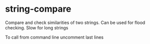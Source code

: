 # string-compare

Compare and check similarities of two strings. Can be used for flood checking. Slow for long strings

To call from command line uncomment last lines

